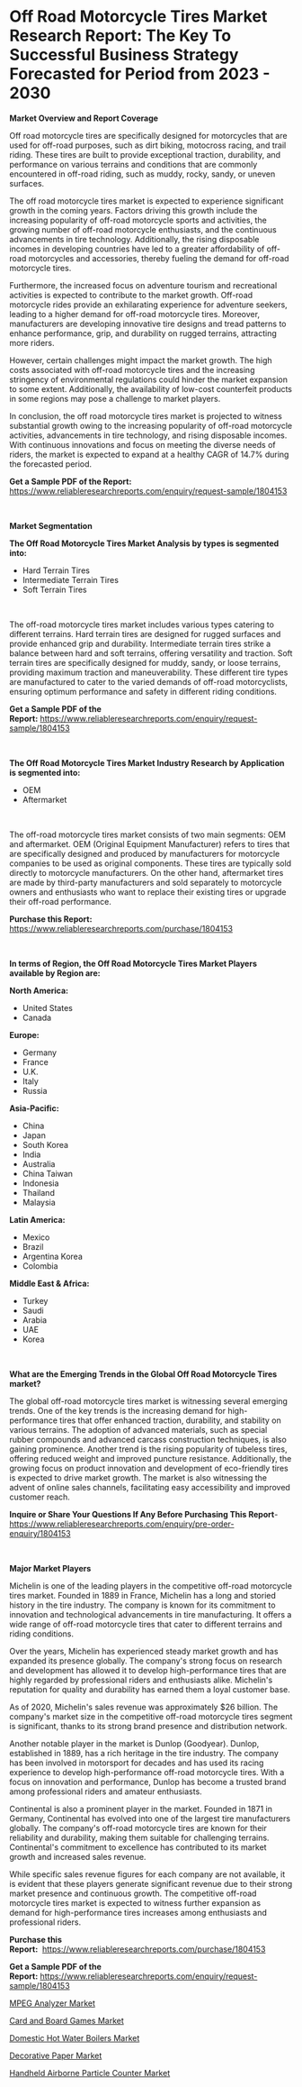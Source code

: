 <p><h1>Off Road Motorcycle Tires Market Research Report: The Key To Successful Business Strategy Forecasted for Period from 2023 - 2030</h1></p><p><strong>Market Overview and Report Coverage</strong></p>
<p><p>Off road motorcycle tires are specifically designed for motorcycles that are used for off-road purposes, such as dirt biking, motocross racing, and trail riding. These tires are built to provide exceptional traction, durability, and performance on various terrains and conditions that are commonly encountered in off-road riding, such as muddy, rocky, sandy, or uneven surfaces.</p><p>The off road motorcycle tires market is expected to experience significant growth in the coming years. Factors driving this growth include the increasing popularity of off-road motorcycle sports and activities, the growing number of off-road motorcycle enthusiasts, and the continuous advancements in tire technology. Additionally, the rising disposable incomes in developing countries have led to a greater affordability of off-road motorcycles and accessories, thereby fueling the demand for off-road motorcycle tires.</p><p>Furthermore, the increased focus on adventure tourism and recreational activities is expected to contribute to the market growth. Off-road motorcycle rides provide an exhilarating experience for adventure seekers, leading to a higher demand for off-road motorcycle tires. Moreover, manufacturers are developing innovative tire designs and tread patterns to enhance performance, grip, and durability on rugged terrains, attracting more riders.</p><p>However, certain challenges might impact the market growth. The high costs associated with off-road motorcycle tires and the increasing stringency of environmental regulations could hinder the market expansion to some extent. Additionally, the availability of low-cost counterfeit products in some regions may pose a challenge to market players.</p><p>In conclusion, the off road motorcycle tires market is projected to witness substantial growth owing to the increasing popularity of off-road motorcycle activities, advancements in tire technology, and rising disposable incomes. With continuous innovations and focus on meeting the diverse needs of riders, the market is expected to expand at a healthy CAGR of 14.7% during the forecasted period.</p></p>
<p><strong>Get a Sample PDF of the Report:</strong> <a href="https://www.reliableresearchreports.com/enquiry/request-sample/1804153">https://www.reliableresearchreports.com/enquiry/request-sample/1804153</a></p>
<p>&nbsp;</p>
<p><strong>Market Segmentation</strong></p>
<p><strong>The Off Road Motorcycle Tires Market Analysis by types is segmented into:</strong></p>
<p><ul><li>Hard Terrain Tires</li><li>Intermediate Terrain Tires</li><li>Soft Terrain Tires</li></ul></p>
<p>&nbsp;</p>
<p><p>The off-road motorcycle tires market includes various types catering to different terrains. Hard terrain tires are designed for rugged surfaces and provide enhanced grip and durability. Intermediate terrain tires strike a balance between hard and soft terrains, offering versatility and traction. Soft terrain tires are specifically designed for muddy, sandy, or loose terrains, providing maximum traction and maneuverability. These different tire types are manufactured to cater to the varied demands of off-road motorcyclists, ensuring optimum performance and safety in different riding conditions.</p></p>
<p><strong>Get a Sample PDF of the Report:</strong>&nbsp;<a href="https://www.reliableresearchreports.com/enquiry/request-sample/1804153">https://www.reliableresearchreports.com/enquiry/request-sample/1804153</a></p>
<p>&nbsp;</p>
<p><strong>The Off Road Motorcycle Tires Market Industry Research by Application is segmented into:</strong></p>
<p><ul><li>OEM</li><li>Aftermarket</li></ul></p>
<p>&nbsp;</p>
<p><p>The off-road motorcycle tires market consists of two main segments: OEM and aftermarket. OEM (Original Equipment Manufacturer) refers to tires that are specifically designed and produced by manufacturers for motorcycle companies to be used as original components. These tires are typically sold directly to motorcycle manufacturers. On the other hand, aftermarket tires are made by third-party manufacturers and sold separately to motorcycle owners and enthusiasts who want to replace their existing tires or upgrade their off-road performance.</p></p>
<p><strong>Purchase this Report:</strong>&nbsp; <a href="https://www.reliableresearchreports.com/purchase/1804153">https://www.reliableresearchreports.com/purchase/1804153</a></p>
<p>&nbsp;</p>
<p><strong>In terms of Region, the Off Road Motorcycle Tires Market Players available by Region are:</strong></p>
<p>
    <p> <strong> North America: </strong>
        <ul>
            <li>United States</li>
            <li>Canada</li>
        </ul>
        </p> 
    <p> <strong> Europe: </strong>
        <ul>
            <li>Germany</li>
            <li>France</li>
            <li>U.K.</li>
            <li>Italy</li>
            <li>Russia</li>
        </ul>
        </p> 
    <p> <strong> Asia-Pacific: </strong>
        <ul>
            <li>China</li>
            <li>Japan</li>
            <li>South Korea</li>
            <li>India</li>
            <li>Australia</li>
            <li>China Taiwan</li>
            <li>Indonesia</li>
            <li>Thailand</li>
            <li>Malaysia</li>
        </ul>
        </p> 
    <p> <strong> Latin America: </strong>
        <ul>
            <li>Mexico</li>
            <li>Brazil</li>
            <li>Argentina Korea</li>
            <li>Colombia</li>
        </ul>
        </p> 
    <p> <strong> Middle East & Africa: </strong>
        <ul>
            <li>Turkey</li>
            <li>Saudi</li>
            <li>Arabia</li>
            <li>UAE</li>
            <li>Korea</li>
        </ul>
    </p>
    </p>
<p>&nbsp;</p>
<p><strong>What are the Emerging Trends in the Global Off Road Motorcycle Tires market?</strong></p>
<p><p>The global off-road motorcycle tires market is witnessing several emerging trends. One of the key trends is the increasing demand for high-performance tires that offer enhanced traction, durability, and stability on various terrains. The adoption of advanced materials, such as special rubber compounds and advanced carcass construction techniques, is also gaining prominence. Another trend is the rising popularity of tubeless tires, offering reduced weight and improved puncture resistance. Additionally, the growing focus on product innovation and development of eco-friendly tires is expected to drive market growth. The market is also witnessing the advent of online sales channels, facilitating easy accessibility and improved customer reach.</p></p>
<p><strong>Inquire or Share Your Questions If Any Before Purchasing This Report</strong>- <a href="https://www.reliableresearchreports.com/enquiry/pre-order-enquiry/1804153">https://www.reliableresearchreports.com/enquiry/pre-order-enquiry/1804153</a></p>
<p>&nbsp;</p>
<p><strong>Major Market Players</strong></p>
<p><p>Michelin is one of the leading players in the competitive off-road motorcycle tires market. Founded in 1889 in France, Michelin has a long and storied history in the tire industry. The company is known for its commitment to innovation and technological advancements in tire manufacturing. It offers a wide range of off-road motorcycle tires that cater to different terrains and riding conditions.</p><p>Over the years, Michelin has experienced steady market growth and has expanded its presence globally. The company's strong focus on research and development has allowed it to develop high-performance tires that are highly regarded by professional riders and enthusiasts alike. Michelin's reputation for quality and durability has earned them a loyal customer base.</p><p>As of 2020, Michelin's sales revenue was approximately $26 billion. The company's market size in the competitive off-road motorcycle tires segment is significant, thanks to its strong brand presence and distribution network.</p><p>Another notable player in the market is Dunlop (Goodyear). Dunlop, established in 1889, has a rich heritage in the tire industry. The company has been involved in motorsport for decades and has used its racing experience to develop high-performance off-road motorcycle tires. With a focus on innovation and performance, Dunlop has become a trusted brand among professional riders and amateur enthusiasts.</p><p>Continental is also a prominent player in the market. Founded in 1871 in Germany, Continental has evolved into one of the largest tire manufacturers globally. The company's off-road motorcycle tires are known for their reliability and durability, making them suitable for challenging terrains. Continental's commitment to excellence has contributed to its market growth and increased sales revenue.</p><p>While specific sales revenue figures for each company are not available, it is evident that these players generate significant revenue due to their strong market presence and continuous growth. The competitive off-road motorcycle tires market is expected to witness further expansion as demand for high-performance tires increases among enthusiasts and professional riders.</p></p>
<p><strong>Purchase this Report:</strong>&nbsp;&nbsp;<a href="https://www.reliableresearchreports.com/purchase/1804153">https://www.reliableresearchreports.com/purchase/1804153</a></p>
<p></p>
<p><strong>Get a Sample PDF of the Report:</strong>&nbsp;<a href="https://www.reliableresearchreports.com/enquiry/request-sample/1804153">https://www.reliableresearchreports.com/enquiry/request-sample/1804153</a></p>
<p><p><a href="https://www.linkedin.com/pulse/mpeg-analyzer-market-insights-players-forecast-till-2030-ydt6e/">MPEG Analyzer Market</a></p><p><a href="https://medium.com/@suryayadavrp23/card-and-board-games-market-size-reveals-the-best-marketing-channels-in-global-industry-c3fb845c3f07">Card and Board Games Market</a></p><p><a href="https://www.linkedin.com/pulse/domestic-hot-water-boilers-market-research-report-provides-avd0e/">Domestic Hot Water Boilers Market</a></p><p><a href="https://medium.com/@react.shoe.mask/decorative-paper-market-insights-into-market-cagr-market-trends-and-growth-strategies-4bf68c2164d7">Decorative Paper Market</a></p><p><a href="https://www.linkedin.com/pulse/handheld-airborne-particle-counter-market-research-report-aq1be/">Handheld Airborne Particle Counter Market</a></p></p>